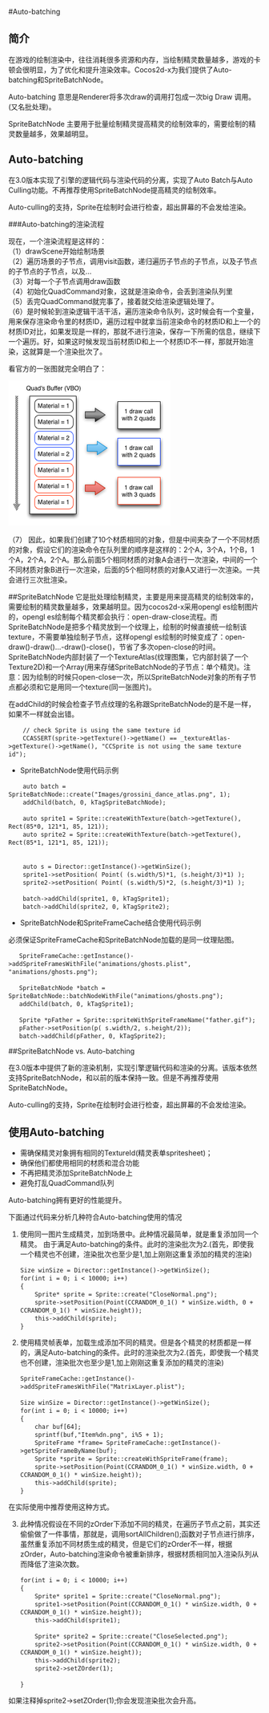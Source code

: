 #Auto-batching

## 简介
在游戏的绘制渲染中，往往消耗很多资源和内存，当绘制精灵数量越多，游戏的卡顿会很明显，为了优化和提升渲染效率。Cocos2d-x为我们提供了Auto-batching和SpriteBatchNode。

Auto-batching 意思是Renderer将多次draw的调用打包成一次big Draw 调用。(又名批处理)。

SpriteBatchNode 主要用于批量绘制精灵提高精灵的绘制效率的，需要绘制的精灵数量越多，效果越明显。

## Auto-batching
在3.0版本实现了引擎的逻辑代码与渲染代码的分离，实现了Auto Batch与Auto Culling功能。不再推荐使用SpriteBatchNode提高精灵的绘制效率。

Auto-culling的支持，Sprite在绘制时会进行检查，超出屏幕的不会发给渲染。

###Auto-batching的渲染流程

现在，一个渲染流程是这样的：  
（1）drawScene开始绘制场景  
（2）遍历场景的子节点，调用visit函数，递归遍历子节点的子节点，以及子节点的子节点的子节点，以及…   
（3）对每一个子节点调用draw函数  
（4）初始化QuadCommand对象，这就是渲染命令，会丢到渲染队列里   
（5）丢完QuadCommand就完事了，接着就交给渲染逻辑处理了。  
（6）是时候轮到渲染逻辑干活干活，遍历渲染命令队列，这时候会有一个变量，用来保存渲染命令里的材质ID，遍历过程中就拿当前渲染命令的材质ID和上一个的材质ID对比，如果发现是一样的，那就不进行渲染，保存一下所需的信息，继续下一个遍历。好，如果这时候发现当前材质ID和上一个材质ID不一样，那就开始渲染，这就算是一个渲染批次了。  

看官方的一张图就完全明白了：

![img](src/auto-batching.png)


（7） 因此，如果我们创建了10个材质相同的对象，但是中间夹杂了一个不同材质的对象，假设它们的渲染命令在队列里的顺序是这样的：2个A，3个A，1个B，1个A，2个A，2个A。那么前面5个相同材质的对象A会进行一次渲染，中间的一个不同材质对象B进行一次渲染，后面的5个相同材质的对象A又进行一次渲染。一共会进行三次批渲染。



##SpriteBatchNode
它是批处理绘制精灵，主要是用来提高精灵的绘制效率的，需要绘制的精灵数量越多，效果越明显。因为cocos2d-x采用opengl es绘制图片的，opengl es绘制每个精灵都会执行：open-draw-close流程。而SpriteBatchNode是把多个精灵放到一个纹理上，绘制的时候直接统一绘制该texture，不需要单独绘制子节点，这样opengl es绘制的时候变成了：open-draw()-draw()…-draw()-close()，节省了多次open-close的时间。SpriteBatchNode内部封装了一个TextureAtlas(纹理图集，它内部封装了一个Texture2D)和一个Array(用来存储SpriteBatchNode的子节点：单个精灵)。注意：因为绘制的时候只open-close一次，所以SpriteBatchNode对象的所有子节点都必须和它是用同一个texture(同一张图片)。

在addChild的时候会检查子节点纹理的名称跟SpriteBatchNode的是不是一样，如果不一样就会出错。

```
    // check Sprite is using the same texture id
    CCASSERT(sprite->getTexture()->getName() == _textureAtlas->getTexture()->getName(), "CCSprite is not using the same texture id");
```

* SpriteBatchNode使用代码示例

```
    auto batch = SpriteBatchNode::create("Images/grossini_dance_atlas.png", 1);
    addChild(batch, 0, kTagSpriteBatchNode);        
    
    auto sprite1 = Sprite::createWithTexture(batch->getTexture(), Rect(85*0, 121*1, 85, 121));
    auto sprite2 = Sprite::createWithTexture(batch->getTexture(), Rect(85*1, 121*1, 85, 121));

       
    auto s = Director::getInstance()->getWinSize();
    sprite1->setPosition( Point( (s.width/5)*1, (s.height/3)*1) );
    sprite2->setPosition( Point( (s.width/5)*2, (s.height/3)*1) );
    
    batch->addChild(sprite1, 0, kTagSprite1);
    batch->addChild(sprite2, 0, kTagSprite2);
```

* SpriteBatchNode和SpriteFrameCache结合使用代码示例

必须保证SpriteFrameCache和SpriteBatchNode加载的是同一纹理贴图。

```
   SpriteFrameCache::getInstance()->addSpriteFramesWithFile("animations/ghosts.plist", "animations/ghosts.png"); 
  
   SpriteBatchNode *batch = SpriteBatchNode::batchNodeWithFile("animations/ghosts.png"); 
   addChild(batch, 0, kTagSprite1); 
  
   Sprite *pFather = Sprite::spriteWithSpriteFrameName("father.gif"); 
   pFather->setPosition(p( s.width/2, s.height/2)); 
   batch->addChild(pFather, 0, kTagSprite2); 
```
##SpriteBatchNode vs. Auto-batching

在3.0版本中提供了新的渲染机制，实现引擎逻辑代码和渲染的分离。该版本依然支持SpriteBatchNode，和以前的版本保持一致。但是不再推荐使用SpriteBatchNode。

Auto-culling的支持，Sprite在绘制时会进行检查，超出屏幕的不会发给渲染。


## 使用Auto-batching

* 需确保精灵对象拥有相同的TextureId(精灵表单spritesheet)；
* 确保他们都使用相同的材质和混合功能
* 不再把精灵添加SpriteBatchNode上
* 避免打乱QuadCommand队列

Auto-batching拥有更好的性能提升。

下面通过代码来分析几种符合Auto-batching使用的情况

1. 使用同一图片生成精灵，加到场景中。此种情况最简单，就是重复添加同一个精灵。 由于满足Auto-batching的条件。此时的渲染批次为2.(首先，即使我一个精灵也不创建，渲染批次也至少是1,加上刚刚这重复添加的精灵的渲染)
	
	```
	Size winSize = Director::getInstance()->getWinSize();
    for(int i = 0; i < 10000; i++)
    {
        Sprite* sprite = Sprite::create("CloseNormal.png");
        sprite->setPosition(Point(CCRANDOM_0_1() * winSize.width, 0 + CCRANDOM_0_1() * winSize.height));
        this->addChild(sprite);
    }
	```
	
2. 使用精灵帧表单，加载生成添加不同的精灵。但是各个精灵的材质都是一样的，满足Auto-batching的条件。此时的渲染批次为2.(首先，即使我一个精灵也不创建，渲染批次也至少是1,加上刚刚这重复添加的精灵的渲染)
	
	```
	SpriteFrameCache::getInstance()->addSpriteFramesWithFile("MatrixLayer.plist");

	Size winSize = Director::getInstance()->getWinSize();
    for(int i = 0; i < 10000; i++)
    {
        char buf[64];
        sprintf(buf,"Item%dn.png", i%5 + 1);
        SpriteFrame *frame= SpriteFrameCache::getInstance()->getSpriteFrameByName(buf);
        Sprite *sprite = Sprite::createWithSpriteFrame(frame);
        sprite->setPosition(Point(CCRANDOM_0_1() * winSize.width, 0 + CCRANDOM_0_1() * winSize.height));
        this->addChild(sprite);
    }

	```
在实际使用中推荐使用这种方式。
	
3. 此种情况假设在不同的zOrder下添加不同的精灵，在遍历子节点之前，其实还偷偷做了一件事情，那就是，调用sortAllChildren();函数对子节点进行排序，虽然重复添加不同材质生成的精灵，但是它们的zOrder不一样，根据zOrder，Auto-batching渲染命令被重新排序，根据材质相同加入渲染队列从而降低了渲染次数。
	
	```
	for(int i = 0; i < 10000; i++)
    {
        Sprite* sprite1 = Sprite::create("CloseNormal.png");
        sprite1->setPosition(Point(CCRANDOM_0_1() * winSize.width, 0 + CCRANDOM_0_1() * winSize.height));
        this->addChild(sprite1);
        
        Sprite* sprite2 = Sprite::create("CloseSelected.png");
        sprite2->setPosition(Point(CCRANDOM_0_1() * winSize.width, 0 + CCRANDOM_0_1() * winSize.height));
        this->addChild(sprite2);
        sprite2->setZOrder(1);

    }
	```
如果注释掉sprite2->setZOrder(1);你会发现渲染批次会升高。


